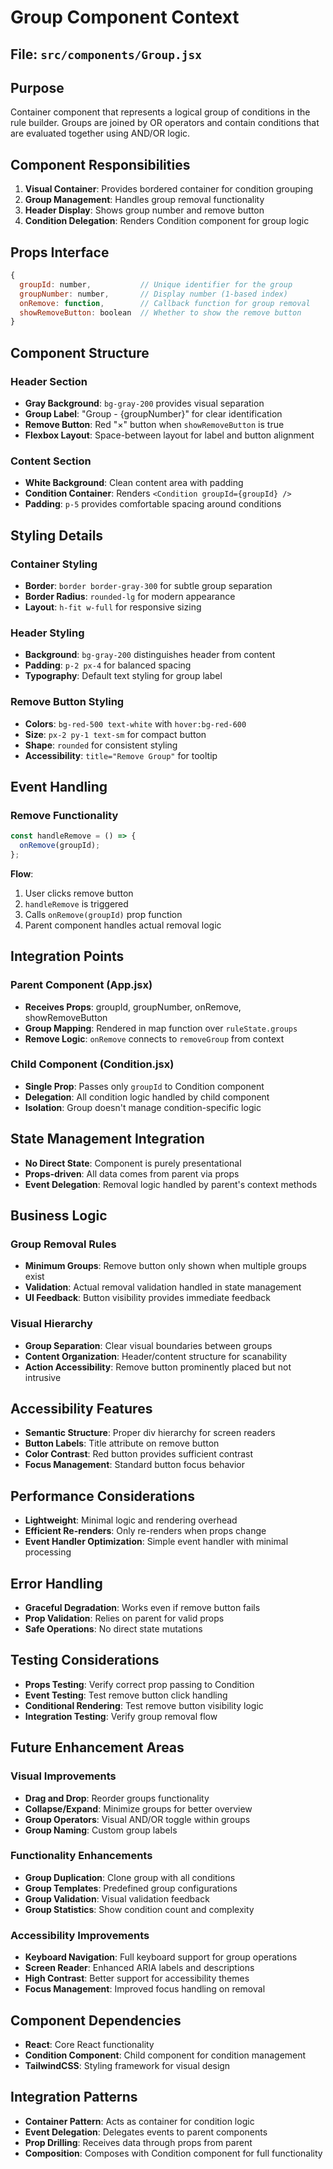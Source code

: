 # Group Component Context

## File: `src/components/Group.jsx`

## Purpose

Container component that represents a logical group of conditions in the rule builder. Groups are joined by OR operators and contain conditions that are evaluated together using AND/OR logic.

## Component Responsibilities

1. **Visual Container**: Provides bordered container for condition grouping
2. **Group Management**: Handles group removal functionality
3. **Header Display**: Shows group number and remove button
4. **Condition Delegation**: Renders Condition component for group logic

## Props Interface

```javascript
{
  groupId: number,           // Unique identifier for the group
  groupNumber: number,       // Display number (1-based index)
  onRemove: function,        // Callback function for group removal
  showRemoveButton: boolean  // Whether to show the remove button
}
```

## Component Structure

### Header Section

- **Gray Background**: `bg-gray-200` provides visual separation
- **Group Label**: "Group - {groupNumber}" for clear identification
- **Remove Button**: Red "×" button when `showRemoveButton` is true
- **Flexbox Layout**: Space-between layout for label and button alignment

### Content Section

- **White Background**: Clean content area with padding
- **Condition Container**: Renders `<Condition groupId={groupId} />`
- **Padding**: `p-5` provides comfortable spacing around conditions

## Styling Details

### Container Styling

- **Border**: `border border-gray-300` for subtle group separation
- **Border Radius**: `rounded-lg` for modern appearance
- **Layout**: `h-fit w-full` for responsive sizing

### Header Styling

- **Background**: `bg-gray-200` distinguishes header from content
- **Padding**: `p-2 px-4` for balanced spacing
- **Typography**: Default text styling for group label

### Remove Button Styling

- **Colors**: `bg-red-500 text-white` with `hover:bg-red-600`
- **Size**: `px-2 py-1 text-sm` for compact button
- **Shape**: `rounded` for consistent styling
- **Accessibility**: `title="Remove Group"` for tooltip

## Event Handling

### Remove Functionality

```javascript
const handleRemove = () => {
  onRemove(groupId);
};
```

**Flow**:

1. User clicks remove button
2. `handleRemove` is triggered
3. Calls `onRemove(groupId)` prop function
4. Parent component handles actual removal logic

## Integration Points

### Parent Component (App.jsx)

- **Receives Props**: groupId, groupNumber, onRemove, showRemoveButton
- **Group Mapping**: Rendered in map function over `ruleState.groups`
- **Remove Logic**: `onRemove` connects to `removeGroup` from context

### Child Component (Condition.jsx)

- **Single Prop**: Passes only `groupId` to Condition component
- **Delegation**: All condition logic handled by child component
- **Isolation**: Group doesn't manage condition-specific logic

## State Management Integration

- **No Direct State**: Component is purely presentational
- **Props-driven**: All data comes from parent via props
- **Event Delegation**: Removal logic handled by parent's context methods

## Business Logic

### Group Removal Rules

- **Minimum Groups**: Remove button only shown when multiple groups exist
- **Validation**: Actual removal validation handled in state management
- **UI Feedback**: Button visibility provides immediate feedback

### Visual Hierarchy

- **Group Separation**: Clear visual boundaries between groups
- **Content Organization**: Header/content structure for scanability
- **Action Accessibility**: Remove button prominently placed but not intrusive

## Accessibility Features

- **Semantic Structure**: Proper div hierarchy for screen readers
- **Button Labels**: Title attribute on remove button
- **Color Contrast**: Red button provides sufficient contrast
- **Focus Management**: Standard button focus behavior

## Performance Considerations

- **Lightweight**: Minimal logic and rendering overhead
- **Efficient Re-renders**: Only re-renders when props change
- **Event Handler Optimization**: Simple event handler with minimal processing

## Error Handling

- **Graceful Degradation**: Works even if remove button fails
- **Prop Validation**: Relies on parent for valid props
- **Safe Operations**: No direct state mutations

## Testing Considerations

- **Props Testing**: Verify correct prop passing to Condition
- **Event Testing**: Test remove button click handling
- **Conditional Rendering**: Test remove button visibility logic
- **Integration Testing**: Verify group removal flow

## Future Enhancement Areas

### Visual Improvements

- **Drag and Drop**: Reorder groups functionality
- **Collapse/Expand**: Minimize groups for better overview
- **Group Operators**: Visual AND/OR toggle within groups
- **Group Naming**: Custom group labels

### Functionality Enhancements

- **Group Duplication**: Clone group with all conditions
- **Group Templates**: Predefined group configurations
- **Group Validation**: Visual validation feedback
- **Group Statistics**: Show condition count and complexity

### Accessibility Improvements

- **Keyboard Navigation**: Full keyboard support for group operations
- **Screen Reader**: Enhanced ARIA labels and descriptions
- **High Contrast**: Better support for accessibility themes
- **Focus Management**: Improved focus handling on removal

## Component Dependencies

- **React**: Core React functionality
- **Condition Component**: Child component for condition management
- **TailwindCSS**: Styling framework for visual design

## Integration Patterns

- **Container Pattern**: Acts as container for condition logic
- **Event Delegation**: Delegates events to parent components
- **Prop Drilling**: Receives data through props from parent
- **Composition**: Composes with Condition component for full functionality
